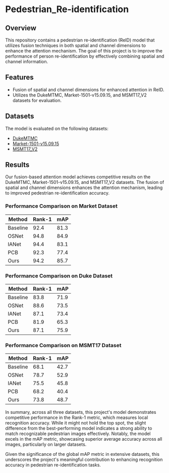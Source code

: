 # Pedestrian_Re-identification

## Overview

This repository contains a pedestrian re-identification (ReID) model that utilizes fusion techniques in both spatial and channel dimensions to enhance the attention mechanism. The goal of this project is to improve the performance of person re-identification by effectively combining spatial and channel information.

## Features

- Fusion of spatial and channel dimensions for enhanced attention in ReID.
- Utilizes the DukeMTMC, Market-1501-v15.09.15, and MSMT17_V2 datasets for evaluation.

## Datasets

The model is evaluated on the following datasets:
- [DukeMTMC](https://drive.google.com/file/d/1qdzSGvtd7ZRAb_MqSieFQoxFpUnIzzNI/view?usp=drive_link)
- [Market-1501-v15.09.15](https://drive.google.com/file/d/17QAMNMaLJl20XkdQ_FgSxlz0Dmb9HdnE/view?usp=drive_link)
- [MSMT17_V2](https://drive.google.com/file/d/17QAMNMaLJl20XkdQ_FgSxlz0Dmb9HdnE/view?usp=drive_link)

## Results

Our fusion-based attention model achieves competitive results on the DukeMTMC, Market-1501-v15.09.15, and MSMT17_V2 datasets. The fusion of spatial and channel dimensions enhances the attention mechanism, leading to improved pedestrian re-identification accuracy.

### Performance Comparison on Market Dataset

| Method    | Rank-1 | mAP  |
|-----------|--------|------|
| Baseline  | 92.4   | 81.3 |
| OSNet     | 94.8   | 84.9 |
| IANet     | 94.4   | 83.1 |
| PCB       | 92.3   | 77.4 |
| Ours      | 94.2   | 85.7 |

### Performance Comparison on Duke Dataset

| Method    | Rank-1 | mAP  |
|-----------|--------|------|
| Baseline  | 83.8   | 71.9 |
| OSNet     | 88.6   | 73.5 |
| IANet     | 87.1   | 73.4 |
| PCB       | 81.9   | 65.3 |
| Ours      | 87.1   | 75.9 |

### Performance Comparison on MSMT17 Dataset

| Method    | Rank-1 | mAP  |
|-----------|--------|------|
| Baseline  | 68.1   | 42.7 |
| OSNet     | 78.7   | 52.9 |
| IANet     | 75.5   | 45.8 |
| PCB       | 68.2   | 40.4 |
| Ours      | 73.8   | 48.7 |

In summary, across all three datasets, this project's model demonstrates competitive performance in the Rank-1 metric, which measures local recognition accuracy. While it might not hold the top spot, the slight difference from the best-performing model indicates a strong ability to match recognizable pedestrian images effectively. Notably, the model excels in the mAP metric, showcasing superior average accuracy across all images, particularly on larger datasets. 

Given the significance of the global mAP metric in extensive datasets, this underscores the project's meaningful contribution to enhancing recognition accuracy in pedestrian re-identification tasks.
